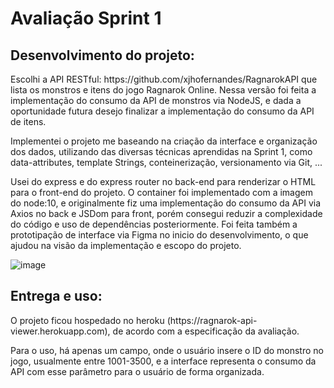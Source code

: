 # Avaliação Sprint 1



<h2>Desenvolvimento do projeto:</h2>
  <p>Escolhi a API RESTful: https://github.com/xjhofernandes/RagnarokAPI que lista os monstros e itens do jogo Ragnarok Online. Nessa versão foi feita a implementação do consumo da API de monstros via NodeJS, e dada a oportunidade futura desejo finalizar a implementação do consumo da API de itens.</p>
  <p>Implementei o projeto me baseando na criação da interface e organização dos dados, utilizando das diversas técnicas aprendidas na Sprint 1, como data-attributes, template Strings, conteinerização, versionamento via Git, ... </p>
  <p>Usei do express e do express router no back-end para renderizar o HTML para o front-end do projeto. O container foi implementado com a imagem do node:10, e originalmente fiz uma implementação do consumo da API via Axios no back e JSDom para front, porém consegui reduzir a complexidade do código e uso de dependências posteriormente. Foi feita também a prototipação de interface via Figma no inicio do desenvolvimento, o que ajudou na visão da implementação e escopo do projeto.</p>
  
  ![image](https://user-images.githubusercontent.com/81719133/141923726-b709c2f6-2af0-479a-8e9c-5aeadba84df1.png)

<h2>Entrega e uso: </h2>
  <p>O projeto ficou hospedado no heroku (https://ragnarok-api-viewer.herokuapp.com), de acordo com a especificação da avaliação.</p>
  <p>Para o uso, há apenas um campo, onde o usuário insere o ID do monstro no jogo, usualmente entre 1001-3500, e a interface representa o consumo da API com esse parâmetro para o usuário de forma organizada.</p>

